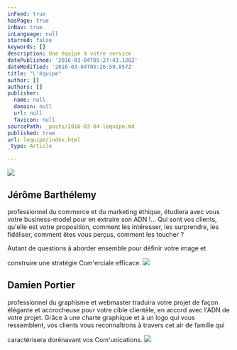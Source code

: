 ```yaml
---
inFeed: true
hasPage: true
inNav: true
inLanguage: null
starred: false
keywords: []
description: Une équipe à votre service
datePublished: '2016-03-04T05:27:43.128Z'
dateModified: '2016-03-04T05:26:59.857Z'
title: "L'équipe"
author: []
authors: []
publisher:
  name: null
  domain: null
  url: null
  favicon: null
sourcePath: _posts/2016-03-04-lequipe.md
published: true
url: lequipe/index.html
_type: Article

---
```

![](https://the-grid-user-content.s3-us-west-2.amazonaws.com/423e1ab1-7bcd-4264-8428-2ea76cc94e82.jpg)

## Jérôme Barthélemy

professionnel du commerce et du marketing éthique, étudiera avec vous votre business-model pour en extraire son ADN !... Qui sont vos clients, qu'elle est votre proposition, comment les intéresser, les surprendre, les fidéliser, comment êtes vous perçus, comment les toucher ?

Autant de questions à aborder ensemble pour définir votre image et

construire une stratégie Com'erciale efficace.
![](https://the-grid-user-content.s3-us-west-2.amazonaws.com/6231b357-f160-4398-9fc5-5f7884a88f35.jpg)

## Damien Portier

professionnel du graphisme et webmaster traduira votre projet de façon élégante et accrocheuse pour votre cible clientèle, en accord avec l'ADN de votre projet. Grâce à une charte graphique et à un logo qui vous ressemblent, vos clients vous reconnaîtrons à travers cet air de famille qui

caractérisera dorénavant vos Com'unications.
![](https://the-grid-user-content.s3-us-west-2.amazonaws.com/2f4a5374-1df2-4aa7-8be9-7fd443bd1fde.jpg)